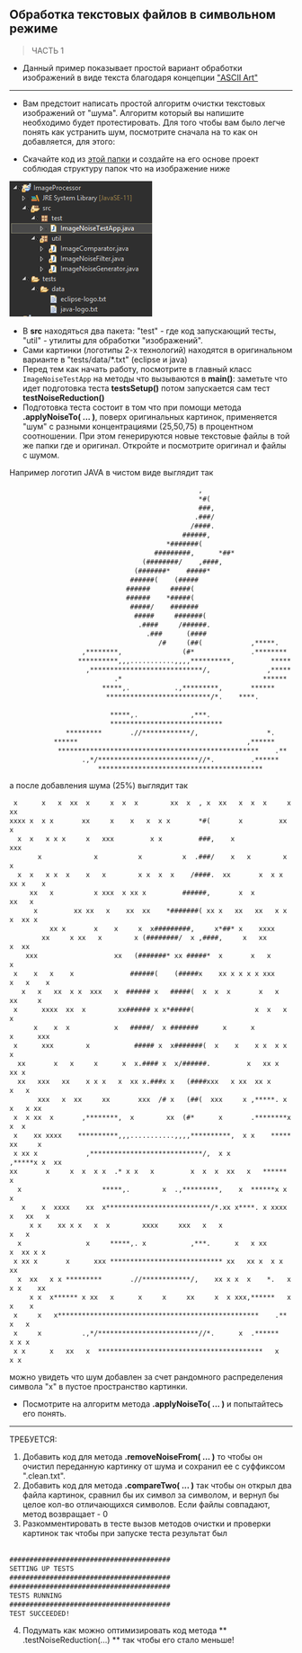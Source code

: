 ## Обработка текстовых файлов в символьном режиме

> ЧАСТЬ 1

* Данный пример показывает простой вариант обработки изображений в виде текста благодаря концепции ["ASCII Art"](https://ru.wikipedia.org/wiki/ASCII-%D0%B3%D1%80%D0%B0%D1%84%D0%B8%D0%BA%D0%B0)

---

* Вам предстоит написать простой алгоритм очистки текстовых изображений от "шума". Алгоритм который вы напишите необходимо будет протестировать. Для того чтобы вам было легче понять как устранить шум, посмотрите сначала на то как он добавляется, для этого:

* Скачайте код из [этой папки](./code) и создайте на его основе проект соблюдая структуру папок что на изображение ниже

![structure](./structure.png)


* В **src** находяться два пакета: "test" - где код запускающий тесты, "util" - утилиты для обработки "изображений". 
* Сами картинки (логотипы 2-х технологий) находятся в оригинальном варианте в "tests/data/*.txt" (eclipse и java) 
* Перед тем как начать работу, посмотрите в главный класс ```ImageNoiseTestApp``` на методы что вызываются в **main()**: заметьте что идет подготовка теста **testsSetup()** потом запускается сам тест **testNoiseReduction()**
* Подготовка теста состоит в том что при помощи метода **.applyNoiseTo( ... )**, поверх оригинальных картинок, применяется "шум" с разными концентрациями (25,50,75) в процентном соотношении. При этом генерируются новые текстовые файлы в той же папки где и оригинал. Откройте и посмотрите оригинал и файлы с шумом.

Например логотип JAVA в чистом виде выглядит так

```
                                               ,                                
                                               *#(                              
                                               ###,                             
                                              .###/                             
                                             /####.                             
                                           ######,                              
                                       *#######(                                
                                    #########,      *##*                        
                                 (########/    ,####,                           
                               (#######*    #####*                              
                              ######(    (#####                                 
                             ######     #####(                                  
                             ######    *#####(                                  
                              #####/    #######                                 
                               #####     #######(                               
                                .####     /######.                              
                                  .###      (####                               
                                     /#     (##(            ,*****.             
                  ,********,               (#*              .********           
                 **********,,,...........,,,,**********,         *****          
                   ,****************************/,              ,*****          
                          .*                                   ******           
                       *****,.           .,*********,       ******              
                        **************************/*.    ****.                  
                                                                                
                         *****,.             ,***.                              
                         ****************************                           
              *********       .//************/,                 *.              
           ******                                          ,******              
            **************************************************    .**           
                  .,*/*************************//*.         .******             
                      *****************************************                 

```

а после добавления шума (25%) выглядит так

```
 x      x   x  xx  x     x  x  x        xx  x  , x  xx   x  x  x     x  xx      
xxxx x  x x       xx     x    x   x  x x       *#(       x         xx x         
  x  x   x x x     x   xxx         x x         ###,    x               xxx      
       x             x          x          x  .###/    x   x        x x         
  x  x   x x  x    x   x        x x  x  x    /####.  xx       x  x x xx x    x  
     xx   x          x xxx  x xx x         ######,       x  x           xx   x  
      x         xx xx   x    xx  xx    *#######( xx x   xx   xx   x x   x  xx x 
          xx x       x    x     x  x#########,     x*##* x    xxxx              
        xx     x xx   x        x (########/  x ,####,     x   xx           x  xx
    xxx                   xx   (#######* xx #####*  x       x   x            x  
 x    x   x    x              ######(    (#####x    xx x x x x xxx    x   x    x
   x   x   xx  x x  xxx   x  ###### x   #####(  x  x  x       x   x    xx     x 
 x      xxxx  xx  x        xx###### x x*#####(               x  x   x        x  
      x    x  x           x   #####/  x #######      x      x         x      xxx
 x      xxx        x           ##### x  x#######(  x    x    x x  x x x         
  xx       x   x     x      x  x.#### x  x/######.         x   xx x   xx x      
  xx   xxx   xx    x x x   x  xx x.###x x   (####xxx   x xx  xx x        x   x  
       xxx   x  xx     xx       xxx  /# x   (##(  xxx     x ,*****. x  x   x xx 
 x  x xx  x       ,********,  x        xx  (#*      x       .********x   x  x   
 x    xx xxxx    **********,,,...........,,,,**********,  x x    ***** xx     x 
 x xx x            ,****************************/,  x x         ,*****x x  xx   
xx       x     x  x  x x  .* x x   x         x  x  x  xx   x   ******  x        
  x                    *****,.        x  .,*********,    x  ******x x  x        
   x    x  xxxx    xx  x**************************/*.xx x****. x xxxx x   xx   x
     x x    xx x x   x  x        xxxx     xxx   x   x                 x   x     
  x                x     *****,. x           ,***.      x   x xx       x  xx x x
 x xx x       x      xxx **************************** xx   xx x  x x         xx 
  x  xx   x x *********       .//************/,    xx x x  x    *.   x x x    xx
     x x  x****** x xx   x      x     x     xx     x  x xxx,******   x x    x   
 x     x   x**************************************************    .**    x   x  
 x     x          .,*/*************************//*.      x  .******       x x x 
 x x      x   xx   x  *****************************************   x          x x

```

можно увидеть что шум добавлен за счет рандомного распределения символа "x" в пустое пространство картинки.

* Посмотрите на алгоритм метода **.applyNoiseTo( ... )** и попытайтесь его понять.

---

ТРЕБУЕТСЯ:
  1. Добавить код для метода **.removeNoiseFrom( ... )** то чтобы он очистил переданную картинку от шума и сохранил ее с суффиксом ".clean.txt".
  2. Добавить код для метода **.compareTwo( ... )** так чтобы он открыл два файла картинок, сравнил бы их символ за символом, и вернул бы целое кол-во отличающихся символов. Если файлы совпадают, метод возвращает - 0
  3. Разкомментировать в тесте вызов методов очистки и проверки картинок так чтобы при запуске теста результат был

```

########################################
SETTING UP TESTS
########################################
########################################
TESTS RUNNING
########################################
TEST SUCCEEDED!

```



  4. Подумать как можно оптимизировать код метода ** .testNoiseReduction(...) ** так чтобы его стало меньше!
